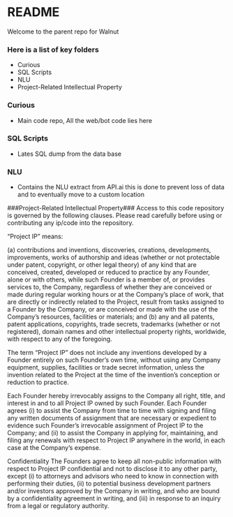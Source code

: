 # README #

Welcome to the parent repo for Walnut

### Here is a list of key folders ###

* Curious
* SQL Scripts
* NLU
* Project-Related Intellectual Property

### Curious  ###

* Main code repo, All the web/bot code lies here

### SQL Scripts ###

* Lates SQL dump from the data base

### NLU ###

* Contains the NLU extract from API.ai this is done to prevent loss of data and to eventually move to a custom location



###Project-Related Intellectual Property###
Access to this code repository is governed by the following clauses. Please read carefully before using or contributing any ip/code into the repository.

“Project IP” means:

(a) contributions and inventions, discoveries, creations, developments, improvements, works of authorship and ideas (whether or not protectable under patent, copyright, or other legal theory) of any kind that are conceived, created, developed or reduced to practice by any Founder, alone or with others, while such Founder is a member of, or provides services to, the Company, regardless of whether they are conceived or made during regular working hours or at the Company’s place of work, that are directly or indirectly related to the Project, result from tasks assigned to a Founder by the Company, or are conceived or made with the use of the Company’s resources, facilities or materials; and (b) any and all patents, patent applications, copyrights, trade secrets, trademarks (whether or not registered), domain names and other intellectual property rights, worldwide, with respect to any of the foregoing.

The term “Project IP” does not include any inventions developed by a Founder entirely on such Founder’s own time, without using any Company equipment, supplies, facilities or trade secret information, unless the invention related to the Project at the time of the invention’s conception or reduction to practice.

Each Founder hereby irrevocably assigns to the Company all right, title, and interest in and to all Project IP owned by such Founder. Each Founder agrees (i) to assist the Company from time to time with signing and filing any written documents of assignment that are necessary or expedient to evidence such Founder’s irrevocable assignment of Project IP to the Company; and (ii) to assist the Company in applying for, maintaining, and filing any renewals with respect to Project IP anywhere in the world, in each case at the Company’s expense.

Confidentiality
The Founders agree to keep all non-public information with respect to Project IP confidential and not to disclose it to any other party, except (i) to attorneys and advisors who need to know in connection with performing their duties, (ii) to potential business development partners and/or investors approved by the Company in writing, and who are bound by a confidentiality agreement in writing, and (iii) in response to an inquiry from a legal or regulatory authority.
